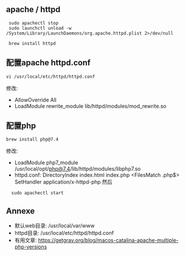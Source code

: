 ## apache / httpd
```
 sudo apachectl stop
 sudo launchctl unload -w /System/Library/LaunchDaemons/org.apache.httpd.plist 2>/dev/null

 brew install httpd
```

## 配置apache httpd.conf
```
vi /usr/local/etc/httpd/httpd.conf
```
修改:
- AllowOverride All
- LoadModule rewrite_module lib/httpd/modules/mod_rewrite.so

## 配置php
```
brew install php@7.4
```
修改:
- LoadModule php7_module /usr/local/opt/php@7.4/lib/httpd/modules/libphp7.so
- httpd.conf:
  <IfModule dir_module>
    DirectoryIndex index.html index.php
  </IfModule>
  <FilesMatch \.php$>
    SetHandler application/x-httpd-php
  </FilesMatch>
然后
```
  sudo apachectl start
```

## Annexe
- 默认web目录:
  /usr/local/var/www
- httpd目录:
  /usr/local/etc/httpd/httpd.conf
- 有用文章: 
  https://getgrav.org/blog/macos-catalina-apache-multiple-php-versions

